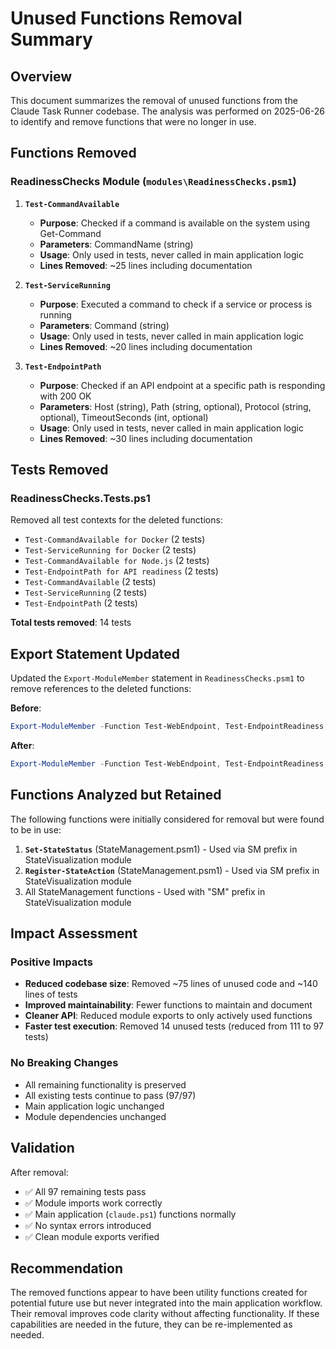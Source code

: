 # Unused Functions Removal Summary

## Overview
This document summarizes the removal of unused functions from the Claude Task Runner codebase. The analysis was performed on 2025-06-26 to identify and remove functions that were no longer in use.

## Functions Removed

### ReadinessChecks Module (`modules\ReadinessChecks.psm1`)

1. **`Test-CommandAvailable`**
   - **Purpose**: Checked if a command is available on the system using Get-Command
   - **Parameters**: CommandName (string)
   - **Usage**: Only used in tests, never called in main application logic
   - **Lines Removed**: ~25 lines including documentation

2. **`Test-ServiceRunning`**
   - **Purpose**: Executed a command to check if a service or process is running
   - **Parameters**: Command (string)
   - **Usage**: Only used in tests, never called in main application logic
   - **Lines Removed**: ~20 lines including documentation

3. **`Test-EndpointPath`**
   - **Purpose**: Checked if an API endpoint at a specific path is responding with 200 OK
   - **Parameters**: Host (string), Path (string, optional), Protocol (string, optional), TimeoutSeconds (int, optional)
   - **Usage**: Only used in tests, never called in main application logic
   - **Lines Removed**: ~30 lines including documentation

## Tests Removed

### ReadinessChecks.Tests.ps1
Removed all test contexts for the deleted functions:
- `Test-CommandAvailable for Docker` (2 tests)
- `Test-ServiceRunning for Docker` (2 tests)
- `Test-CommandAvailable for Node.js` (2 tests)
- `Test-EndpointPath for API readiness` (2 tests)
- `Test-CommandAvailable` (2 tests)
- `Test-ServiceRunning` (2 tests)
- `Test-EndpointPath` (2 tests)

**Total tests removed**: 14 tests

## Export Statement Updated
Updated the `Export-ModuleMember` statement in `ReadinessChecks.psm1` to remove references to the deleted functions:

**Before**:
```powershell
Export-ModuleMember -Function Test-WebEndpoint, Test-EndpointReadiness, Test-ContinueAfter, Test-PreCheck, Get-EndpointUri, Test-CommandAvailable, Test-ServiceRunning, Test-EndpointPath, Invoke-PollingCheck
```

**After**:
```powershell
Export-ModuleMember -Function Test-WebEndpoint, Test-EndpointReadiness, Test-ContinueAfter, Test-PreCheck, Get-EndpointUri, Invoke-PollingCheck
```

## Functions Analyzed but Retained

The following functions were initially considered for removal but were found to be in use:

1. **`Set-StateStatus`** (StateManagement.psm1) - Used via SM prefix in StateVisualization module
2. **`Register-StateAction`** (StateManagement.psm1) - Used via SM prefix in StateVisualization module
3. All StateManagement functions - Used with "SM" prefix in StateVisualization module

## Impact Assessment

### Positive Impacts
- **Reduced codebase size**: Removed ~75 lines of unused code and ~140 lines of tests
- **Improved maintainability**: Fewer functions to maintain and document
- **Cleaner API**: Reduced module exports to only actively used functions
- **Faster test execution**: Removed 14 unused tests (reduced from 111 to 97 tests)

### No Breaking Changes
- All remaining functionality is preserved
- All existing tests continue to pass (97/97)
- Main application logic unchanged
- Module dependencies unchanged

## Validation

After removal:
- ✅ All 97 remaining tests pass
- ✅ Module imports work correctly
- ✅ Main application (`claude.ps1`) functions normally
- ✅ No syntax errors introduced
- ✅ Clean module exports verified

## Recommendation

The removed functions appear to have been utility functions created for potential future use but never integrated into the main application workflow. Their removal improves code clarity without affecting functionality. If these capabilities are needed in the future, they can be re-implemented as needed.
